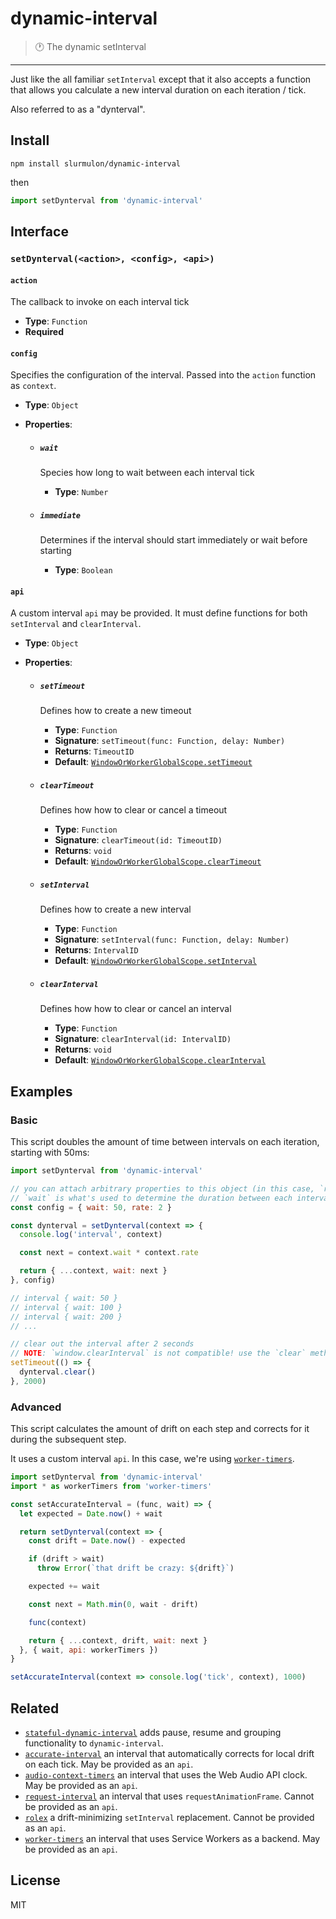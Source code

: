 # dynamic-interval

> :clock1: The dynamic setInterval

---

Just like the all familiar `setInterval` except that it also accepts a function that allows you calculate a new interval duration on each iteration / tick.

Also referred to as a "dynterval".

## Install

```npm install slurmulon/dynamic-interval```

then

```js
import setDynterval from 'dynamic-interval'
```

## Interface

### ```setDynterval(<action>, <config>, <api>)```

#### `action`

The callback to invoke on each interval tick

- **Type**: `Function`
- **Required**

#### `config`

Specifies the configuration of the interval. Passed into the `action` function as `context`.

- **Type**: `Object`

- **Properties**:

  * ##### `wait`

    Species how long to wait between each interval tick

    - **Type**: `Number`

  * ##### `immediate`

    Determines if the interval should start immediately or wait before starting

    - **Type**: `Boolean`

#### `api`

A custom interval `api` may be provided. It must define functions for both `setInterval` and `clearInterval`.

 - **Type**: `Object`

 - **Properties**:

   * ##### `setTimeout`

     Defines how to create a new timeout

     - **Type**: `Function`
     - **Signature**: `setTimeout(func: Function, delay: Number)`
     - **Returns**: `TimeoutID`
     - **Default**: [`WindowOrWorkerGlobalScope.setTimeout`](https://developer.mozilla.org/en-US/docs/Web/API/WindowOrWorkerGlobalScope/setTimeout)

   * ##### `clearTimeout`

     Defines how how to clear or cancel a timeout

     - **Type**: `Function`
     - **Signature**: `clearTimeout(id: TimeoutID)`
     - **Returns**: `void`
     - **Default**: [`WindowOrWorkerGlobalScope.clearTimeout`](https://developer.mozilla.org/en-US/docs/Web/API/WindowOrWorkerGlobalScope/clearTimeout)

   * ##### `setInterval`

     Defines how to create a new interval

     - **Type**: `Function`
     - **Signature**: `setInterval(func: Function, delay: Number)`
     - **Returns**: `IntervalID`
     - **Default**: [`WindowOrWorkerGlobalScope.setInterval`](https://developer.mozilla.org/en-US/docs/Web/API/WindowOrWorkerGlobalScope/setInterval)

   * ##### `clearInterval`

     Defines how how to clear or cancel an interval

     - **Type**: `Function`
     - **Signature**: `clearInterval(id: IntervalID)`
     - **Returns**: `void`
     - **Default**: [`WindowOrWorkerGlobalScope.clearInterval`](https://developer.mozilla.org/en-US/docs/Web/API/WindowOrWorkerGlobalScope/clearInterval)



## Examples

### Basic

This script doubles the amount of time between intervals on each iteration, starting with 50ms:

```js
import setDynterval from 'dynamic-interval'

// you can attach arbitrary properties to this object (in this case, `rate`), but
// `wait` is what's used to determine the duration between each interval
const config = { wait: 50, rate: 2 }

const dynterval = setDynterval(context => {
  console.log('interval', context)

  const next = context.wait * context.rate

  return { ...context, wait: next }
}, config)

// interval { wait: 50 }
// interval { wait: 100 }
// interval { wait: 200 }
// ...

// clear out the interval after 2 seconds
// NOTE: `window.clearInterval` is not compatible! use the `clear` method instead
setTimeout(() => {
  dynterval.clear()
}, 2000)
```

### Advanced

This script calculates the amount of drift on each step and corrects for it during the subsequent step.

It uses a custom interval `api`. In this case, we're using [`worker-timers`](https://www.npmjs.com/package/worker-timers).

```js
import setDynterval from 'dynamic-interval'
import * as workerTimers from 'worker-timers'

const setAccurateInterval = (func, wait) => {
  let expected = Date.now() + wait

  return setDynterval(context => {
    const drift = Date.now() - expected

    if (drift > wait)
      throw Error(`that drift be crazy: ${drift}`)

    expected += wait

    const next = Math.min(0, wait - drift)

    func(context)

    return { ...context, drift, wait: next }
  }, { wait, api: workerTimers })
}

setAccurateInterval(context => console.log('tick', context), 1000)
```

## Related

- [`stateful-dynamic-interval`](https://github.com/slurmulon/stateful-dynamic-interval) adds pause, resume and grouping functionality to `dynamic-interval`.
- [`accurate-interval`](https://npmjs.com/accurate-interval) an interval that automatically corrects for local drift on each tick. May be provided as an `api`.
- [`audio-context-timers`](https://npmjs.com/audio-context-timers) an interval that uses the Web Audio API clock. May be provided as an `api`.
- [`request-interval`](https://npmjs.com/request-interval) an interval that uses `requestAnimationFrame`. Cannot be provided as an `api`.
- [`rolex`](https://npmjs.com/rolex) a drift-minimizing `setInterval` replacement. Cannot be provided as an `api`.
- [`worker-timers`](https://npmjs.com/worker-timers) an interval that uses Service Workers as a backend. May be provided as an `api`.

## License

MIT
